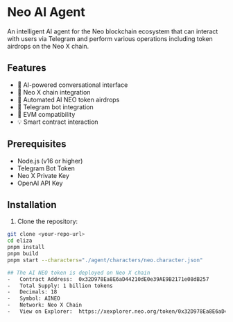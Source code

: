 # Neo AI Agent

An intelligent AI agent for the Neo blockchain ecosystem that can interact with users via Telegram and perform various operations including token airdrops on the Neo X chain.

## Features

- 🤖 AI-powered conversational interface
- 💎 Neo X chain integration
- 🎁 Automated AI NEO token airdrops
- 📱 Telegram bot integration
- 🔗 EVM compatibility
- 💡 Smart contract interaction

## Prerequisites

- Node.js (v16 or higher)
- Telegram Bot Token
- Neo X Private Key
- OpenAI API Key

## Installation

1. Clone the repository:
```bash
git clone <your-repo-url>
cd eliza
pnpm install
pnpm build
pnpm start --characters="./agent/characters/neo.character.json"

## The AI NEO token is deployed on Neo X chain
-   Contract Address:  0x32D978Ea8E6aD44210dE0e39AE9B2171e08dB257
-   Total Supply: 1 billion tokens
-   Decimals: 18
-   Symbol: AINEO
-   Network: Neo X Chain
-   View on Explorer:  https://xexplorer.neo.org/token/0x32D978Ea8E6aD44210dE0e39AE9B2171e08dB257